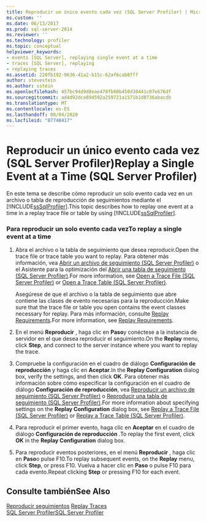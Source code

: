 ```yaml
---
title: Reproducir un único evento cada vez (SQL Server Profiler) | Microsoft Docs
ms.custom: ''
ms.date: 06/13/2017
ms.prod: sql-server-2014
ms.reviewer: ''
ms.technology: profiler
ms.topic: conceptual
helpviewer_keywords:
- events [SQL Server], replaying single event at a time
- traces [SQL Server], replaying
- replaying traces
ms.assetid: 220fb192-9636-41a2-b15c-62af6cab8fff
author: stevestein
ms.author: sstein
ms.openlocfilehash: 457bc94d9d8eae470fb60b450d30441c07e676df
ms.sourcegitcommit: ad4d92dce894592a259721a1571b1d8736abacdb
ms.translationtype: MT
ms.contentlocale: es-ES
ms.lasthandoff: 08/04/2020
ms.locfileid: "87748417"
---
```

# <a name="replay-a-single-event-at-a-time-sql-server-profiler"></a><span data-ttu-id="6c084-102">Reproducir un único evento cada vez (SQL Server Profiler)</span><span class="sxs-lookup"><span data-stu-id="6c084-102">Replay a Single Event at a Time (SQL Server Profiler)</span></span>
  <span data-ttu-id="6c084-103">En este tema se describe cómo reproducir un solo evento cada vez en un archivo o tabla de reproducción de seguimientos mediante el [!INCLUDE[ssSqlProfiler](../../includes/sssqlprofiler-md.md)].</span><span class="sxs-lookup"><span data-stu-id="6c084-103">This topic describes how to replay one event at a time in a replay trace file or table by using [!INCLUDE[ssSqlProfiler](../../includes/sssqlprofiler-md.md)].</span></span>  
  
### <a name="to-replay-a-single-event-at-a-time"></a><span data-ttu-id="6c084-104">Para reproducir un solo evento cada vez</span><span class="sxs-lookup"><span data-stu-id="6c084-104">To replay a single event at a time</span></span>  
  
1.  <span data-ttu-id="6c084-105">Abra el archivo o la tabla de seguimiento que desea reproducir.</span><span class="sxs-lookup"><span data-stu-id="6c084-105">Open the trace file or trace table you want to replay.</span></span> <span data-ttu-id="6c084-106">Para obtener más información, vea [Abrir un archivo de seguimiento &#40;SQL Server Profiler&#41;](open-a-trace-file-sql-server-profiler.md) o el Asistente para la optimización del [Abrir una tabla de seguimiento &#40;SQL Server Profiler&#41;](open-a-trace-table-sql-server-profiler.md).</span><span class="sxs-lookup"><span data-stu-id="6c084-106">For more information, see [Open a Trace File &#40;SQL Server Profiler&#41;](open-a-trace-file-sql-server-profiler.md) or [Open a Trace Table &#40;SQL Server Profiler&#41;](open-a-trace-table-sql-server-profiler.md).</span></span>  
  
     <span data-ttu-id="6c084-107">Asegúrese de que el archivo o la tabla de seguimiento que abre contiene las clases de evento necesarias para la reproducción.</span><span class="sxs-lookup"><span data-stu-id="6c084-107">Make sure that the trace file or table you open contains the event classes necessary for replay.</span></span> <span data-ttu-id="6c084-108">Para más información, consulte [Replay Requirements](replay-requirements.md).</span><span class="sxs-lookup"><span data-stu-id="6c084-108">For more information, see [Replay Requirements](replay-requirements.md).</span></span>  
  
2.  <span data-ttu-id="6c084-109">En el menú **Reproducir** , haga clic en **Paso**y conéctese a la instancia de servidor en el que desea reproducir el seguimiento.</span><span class="sxs-lookup"><span data-stu-id="6c084-109">On the **Replay** menu, click **Step**, and connect to the server instance where you want to replay the trace.</span></span>  
  
3.  <span data-ttu-id="6c084-110">Compruebe la configuración en el cuadro de diálogo **Configuración de reproducción** y haga clic en **Aceptar**.</span><span class="sxs-lookup"><span data-stu-id="6c084-110">In the **Replay Configuration** dialog box, verify the settings, and then click **OK**.</span></span> <span data-ttu-id="6c084-111">Para obtener más información sobre cómo especificar la configuración en el cuadro de diálogo **Configuración de reproducción**, vea [Reproducir un archivo de seguimiento &#40;SQL Server Profiler&#41;](replay-a-trace-file-sql-server-profiler.md) o [Reproducir una tabla de seguimiento &#40;SQL Server Profiler&#41;](replay-a-trace-table-sql-server-profiler.md).</span><span class="sxs-lookup"><span data-stu-id="6c084-111">For more information about specifying settings on the **Replay Configuration** dialog box, see [Replay a Trace File &#40;SQL Server Profiler&#41;](replay-a-trace-file-sql-server-profiler.md) or [Replay a Trace Table &#40;SQL Server Profiler&#41;](replay-a-trace-table-sql-server-profiler.md).</span></span>  
  
4.  <span data-ttu-id="6c084-112">Para reproducir el primer evento, haga clic en **Aceptar** en el cuadro de diálogo **Configuración de reproducción** .</span><span class="sxs-lookup"><span data-stu-id="6c084-112">To replay the first event, click **OK** in the **Replay Configuration** dialog box.</span></span>  
  
5.  <span data-ttu-id="6c084-113">Para reproducir eventos posteriores, en el menú **Reproducir** , haga clic en **Paso**o pulse F10.</span><span class="sxs-lookup"><span data-stu-id="6c084-113">To replay subsequent events, on the **Replay** menu, click **Step**, or press F10.</span></span> <span data-ttu-id="6c084-114">Vuelva a hacer clic en **Paso** o pulse F10 para cada evento.</span><span class="sxs-lookup"><span data-stu-id="6c084-114">Repeat clicking **Step** or pressing F10 for each event.</span></span>  
  
## <a name="see-also"></a><span data-ttu-id="6c084-115">Consulte también</span><span class="sxs-lookup"><span data-stu-id="6c084-115">See Also</span></span>  
 <span data-ttu-id="6c084-116">[Reproducir seguimientos](replay-traces.md) </span><span class="sxs-lookup"><span data-stu-id="6c084-116">[Replay Traces](replay-traces.md) </span></span>  
 [<span data-ttu-id="6c084-117">SQL Server Profiler</span><span class="sxs-lookup"><span data-stu-id="6c084-117">SQL Server Profiler</span></span>](sql-server-profiler.md)  
  
  
